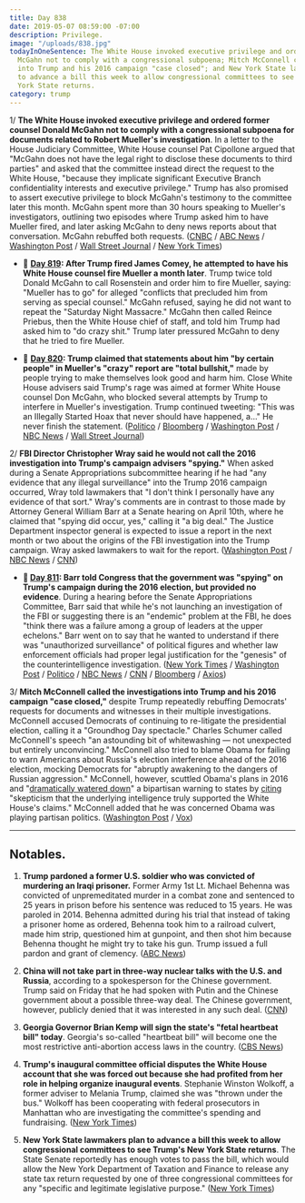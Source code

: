 ```yaml
---
title: Day 838
date: 2019-05-07 08:59:00 -07:00
description: Privilege.
image: "/uploads/838.jpg"
todayInOneSentence: The White House invoked executive privilege and ordered Donald
  McGahn not to comply with a congressional subpoena; Mitch McConnell called the investigations
  into Trump and his 2016 campaign "case closed"; and New York State lawmakers plan
  to advance a bill this week to allow congressional committees to see Trump's New
  York State returns.
category: trump
---
```


1/ **The White House invoked executive privilege and ordered former counsel Donald McGahn not to comply with a congressional subpoena for documents related to Robert Mueller's investigation**. In a letter to the House Judiciary Committee, White House counsel Pat Cipollone argued that "McGahn does not have the legal right to disclose these documents to third parties" and asked that the committee instead direct the request to the White House, "because they implicate significant Executive Branch confidentiality interests and executive privilege." Trump has also promised to assert executive privilege to block McGahn's testimony to the committee later this month. McGahn spent more than 30 hours speaking to Mueller's investigators, outlining two episodes where Trump asked him to have Mueller fired, and later asking McGahn to deny news reports about that conversation. McGahn rebuffed both requests. ([CNBC](https://www.cnbc.com/2019/05/07/white-house-tells-don-mcgahn-not-to-give-mueller-documents-to-congress.html) / [ABC News](https://abcnews.go.com/Politics/white-house-instruct-counsel-comply-congressional-subpoena/story?id=62873987) / [Washington Post](https://www.washingtonpost.com/powerpost/white-house-invokes-executive-privilege-to-bar-former-counsel-from-turning-over-documents-to-congress/2019/05/07/bf106bc6-70de-11e9-8be0-ca575670e91c_story.html) / [Wall Street Journal](https://www.wsj.com/articles/white-house-tells-don-mcgahn-to-rebuff-subpoena-for-documents-related-to-mueller-11557243316) / [New York Times](https://www.nytimes.com/2019/05/07/us/politics/don-mcgahn-subpoena.html))

* 📌 **[Day 819](https://whatthefuckjusthappenedtoday.com/2019/04/18/day-819/): After Trump fired James Comey, he attempted to have his White House counsel fire Mueller a month later**. Trump twice told Donald McGahn to call Rosenstein and order him to fire Mueller, saying: "Mueller has to go" for alleged "conflicts that precluded him from serving as special counsel." McGahn refused, saying he did not want to repeat the "Saturday Night Massacre." McGahn then called Reince Priebus, then the White House chief of staff, and told him Trump had asked him to "do crazy shit." Trump later pressured McGahn to deny that he tried to fire Mueller.

* 📌 **[Day 820](https://whatthefuckjusthappenedtoday.com/2019/04/19/day-820/#4-trump-claimed-that-statements-abou): Trump claimed that statements about him "by certain people" in Mueller's "crazy" report are "total bullshit,"** made by people trying to make themselves look good and harm him. Close White House advisers said Trump's rage was aimed at former White House counsel Don McGahn, who blocked several attempts by Trump to interfere in Mueller's investigation. Trump continued tweeting: "This was an Illegally Started Hoax that never should have happened, a…" He never finish the statement. ([Politico](https://www.politico.com/story/2019/04/19/trump-aides-mueller-report-1283128) / [Bloomberg](https://www.bloomberg.com/news/articles/2019-04-19/trump-says-mueller-report-s-statements-about-him-are-false) / [Washington Post](https://www.washingtonpost.com/politics/trump-uses-profanity-to-complain-about-the-mueller-report/2019/04/19/f9eadc1a-629f-11e9-9ff2-abc984dc9eec_story.html) / [NBC News](https://www.nbcnews.com/politics/donald-trump/trump-statements-about-me-mueller-report-are-total-bull-t-n996296) / [Wall Street Journal](https://www.wsj.com/articles/trump-derides-aides-statements-to-mueller-investigators-11555679852))

2/ **FBI Director Christopher Wray said he would not call the 2016 investigation into Trump's campaign advisers "spying."** When asked during a Senate Appropriations subcommittee hearing if he had "any evidence that any illegal surveillance" into the Trump 2016 campaign occurred, Wray told lawmakers that "I don't think I personally have any evidence of that sort." Wray's comments are in contrast to those made by Attorney General William Barr at a Senate hearing on April 10th, where he claimed that "spying did occur, yes," calling it "a big deal." The Justice Department inspector general is expected to issue a report in the next month or two about the origins of the FBI investigation into the Trump campaign. Wray asked lawmakers to wait for the report. ([Washington Post](https://www.washingtonpost.com/world/national-security/fbi-director-tells-congress-he-has-no-evidence-of-spying-on-trump-campaign/2019/05/07/075e6f3a-70cc-11e9-9f06-5fc2ee80027a_story.html) / [NBC News](https://www.nbcnews.com/politics/white-house/fbi-chief-wray-says-spying-didn-t-occur-trump-campaign-n1002806) / [CNN](https://www.cnn.com/2019/05/07/politics/wray-senate-hearing-spying/index.html))

* **📌 [Day 811](https://whatthefuckjusthappenedtoday.com/2019/04/10/day-811/#2-barr-told-congress-that-the-govern): Barr told Congress that the government was "spying" on Trump's campaign during the 2016 election, but provided no evidence**. During a hearing before the Senate Appropriations Committee, Barr said that while he's not launching an investigation of the FBI or suggesting there is an "endemic" problem at the FBI, he does "think there was a failure among a group of leaders at the upper echelons." Barr went on to say that he wanted to understand if there was "unauthorized surveillance" of political figures and whether law enforcement officials had proper legal justification for the "genesis" of the counterintelligence investigation. ([New York Times](https://www.nytimes.com/2019/04/10/us/politics/william-barr-jeffrey-rosen-hearings.html) / [Washington Post](https://www.washingtonpost.com/world/national-security/attorney-general-faces-second-day-of-questioning-about-muellers-report/2019/04/09/362cc648-5b02-11e9-a00e-050dc7b82693_story.html) / [Politico](https://www.politico.com/story/2019/04/10/barr-fbi-spying-trump-campaign-1266531) / [NBC News](https://www.nbcnews.com/politics/congress/barr-says-he-thinks-government-spied-trump-campaign-n992986) / [CNN](https://www.cnn.com/2019/04/10/politics/barr-doj-investiation-fbi-russia/index.html) / [Bloomberg](https://www.bloomberg.com/news/articles/2019-04-10/barr-says-he-s-starting-inquiry-into-spying-against-trump) / [Axios](https://www.axios.com/bill-barr-spying-2016-trump-campaign-1c697d04-7187-4e33-b8b2-4cbce62da868.html))

3/ **Mitch McConnell called the investigations into Trump and his 2016 campaign "case closed,"** despite Trump repeatedly rebuffing Democrats' requests for documents and witnesses in their multiple investigations. McConnell accused Democrats of continuing to re-litigate the presidential election, calling it a "Groundhog Day spectacle." Charles Schumer called McConnell's speech "an astounding bit of whitewashing — not unexpected but entirely unconvincing." McConnell also tried to blame Obama for failing to warn Americans about Russia's election interference ahead of the 2016 election, mocking Democrats for "abruptly awakening to the dangers of Russian aggression." McConnell, however, scuttled Obama's plans in 2016 and "[dramatically watered down](https://www.washingtonpost.com/news/powerpost/wp/2018/03/06/mcconnell-dismisses-accusation-he-dramatically-watered-down-warnings-about-russian-election-interference/)" a bipartisan warning to states by [citing](https://www.washingtonpost.com/graphics/2017/world/national-security/obama-putin-election-hacking/) "skepticism that the underlying intelligence truly supported the White House's claims." McConnell added that he was concerned Obama was playing partisan politics. ([Washington Post](https://www.washingtonpost.com/politics/mcconnell-calls-for-end-to-investigations-of-trump-says-case-closed/2019/05/07/17d2bb28-70cc-11e9-b5ca-3d72a9fa8ff1_story.html) / [Vox](https://www.vox.com/policy-and-politics/2019/5/7/18535373/mcconnell-mueller-report-speech-obama-russian-interference))

---

## Notables.

1. **Trump pardoned a former U.S. soldier who was convicted of murdering an Iraqi prisoner.** Former Army 1st Lt. Michael Behenna was convicted of unpremeditated murder in a combat zone and sentenced to 25 years in prison before his sentence was reduced to 15 years. He was paroled in 2014. Behenna admitted during his trial that instead of taking a prisoner home as ordered, Behenna took him to a railroad culvert, made him strip, questioned him at gunpoint, and then shot him because Behenna thought he might try to take his gun. Trump issued a full pardon and grant of clemency. ([ABC News](https://abcnews.go.com/Politics/wireStory/trump-grants-pardon-man-killed-iraqi-prisoner-62864825))

2. **China will not take part in three-way nuclear talks with the U.S. and Russia**, according to a spokesperson for the Chinese government. Trump said on Friday that he had spoken with Putin and the Chinese government about a possible three-way deal. The Chinese government, however, publicly denied that it was interested in any such deal. ([CNN](https://www.cnn.com/2019/05/06/asia/us-china-russia-nuclear-deal-intl/index.html))

3. **Georgia Governor Brian Kemp will sign the state's "fetal heartbeat bill" today**. Georgia's so-called "heartbeat bill" will become one the most restrictive anti-abortion access laws in the country. ([CBS News](https://www.cbsnews.com/news/georgia-abortion-law-governor-brian-kemp-signs-heartbeat-abortion-bill-into-law-today-2019-05-07/))

4. **Trump's inaugural committee official disputes the White House account that she was forced out because she had profited from her role in helping organize inaugural events**. Stephanie Winston Wolkoff, a former adviser to Melania Trump, claimed she was "thrown under the bus." Wolkoff has been cooperating with federal prosecutors in Manhattan who are investigating the committee's spending and fundraising. ([New York Times](https://www.nytimes.com/2019/05/06/us/politics/trump-inauguration-stephanie-winston-wolkoff.html))

5. **New York State lawmakers plan to advance a bill this week to allow congressional committees to see Trump's New York State returns**. The State Senate reportedly has enough votes to pass the bill, which would allow the New York Department of Taxation and Finance to release any state tax return requested by one of three congressional committees for any "specific and legitimate legislative purpose." ([New York Times](https://www.nytimes.com/2019/05/07/nyregion/trump-ny-tax-returns.html))